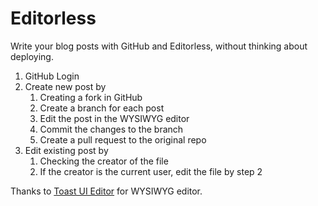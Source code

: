 # Editorless

Write your blog posts with GitHub and Editorless, without thinking about deploying.

1. GitHub Login
2. Create new post by
   1. Creating a fork in GitHub
   2. Create a branch for each post
   3. Edit the post in the WYSIWYG editor
   4. Commit the changes to the branch
   5. Create a pull request to the original repo
3. Edit existing post by
   1. Checking the creator of the file
   2. If the creator is the current user, edit the file by step 2

Thanks to [Toast UI Editor](https://github.com/nhn/tui.editor) for WYSIWYG editor.
